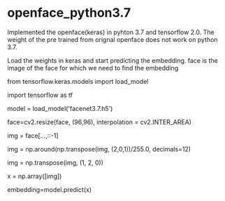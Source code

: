 # openface_python3.7
Implemented the openface(keras) in pyhton 3.7 and tensorflow 2.0. The weight of the pre trained from orignal openface does not work on python 3.7. 

Load the weights in keras and start predicting the embedding.
face is the image of the face for which we need to find the embedding


from tensorflow.keras.models import load_model

import tensorflow as tf

model = load_model('facenet3.7.h5')

face=cv2.resize(face, (96,96), interpolation = cv2.INTER_AREA)

img = face[...,::-1]

img = np.around(np.transpose(img, (2,0,1))/255.0, decimals=12)

img = np.transpose(img, (1, 2, 0))

x = np.array([img])

embedding=model.predict(x)
